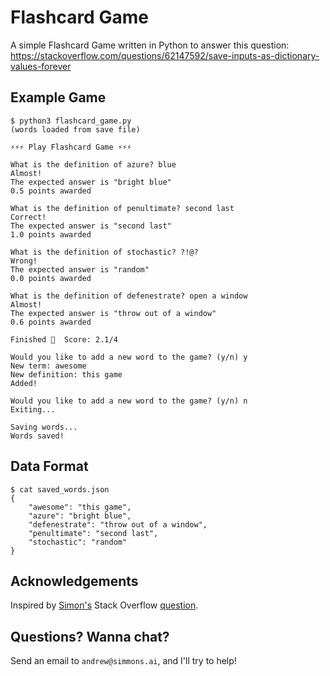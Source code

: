 # Flashcard Game

A simple Flashcard Game written in Python to answer this question: <https://stackoverflow.com/questions/62147592/save-inputs-as-dictionary-values-forever>

## Example Game

```
$ python3 flashcard_game.py 
(words loaded from save file)

⚡⚡⚡ Play Flashcard Game ⚡⚡⚡

What is the definition of azure? blue
Almost!
The expected answer is "bright blue"
0.5 points awarded

What is the definition of penultimate? second last
Correct!
The expected answer is "second last"
1.0 points awarded

What is the definition of stochastic? ?!@?  
Wrong!
The expected answer is "random"
0.0 points awarded

What is the definition of defenestrate? open a window
Almost!
The expected answer is "throw out of a window"
0.6 points awarded

Finished 🎉  Score: 2.1/4

Would you like to add a new word to the game? (y/n) y
New term: awesome
New definition: this game
Added!

Would you like to add a new word to the game? (y/n) n
Exiting...

Saving words...
Words saved!
```

## Data Format

```
$ cat saved_words.json 
{
    "awesome": "this game",
    "azure": "bright blue",
    "defenestrate": "throw out of a window",
    "penultimate": "second last",
    "stochastic": "random"
}
```

## Acknowledgements

Inspired by [Simon's](https://stackoverflow.com/users/13663897/simon) Stack Overflow [question](https://stackoverflow.com/questions/62147592/save-inputs-as-dictionary-values-forever).

## Questions? Wanna chat?

Send an email to `andrew@simmons.ai`, and I'll try to help!
